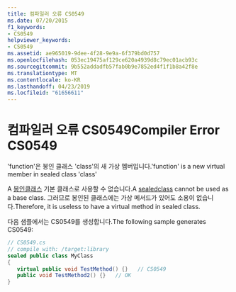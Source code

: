 ```yaml
---
title: 컴파일러 오류 CS0549
ms.date: 07/20/2015
f1_keywords:
- CS0549
helpviewer_keywords:
- CS0549
ms.assetid: ae965019-9dee-4f28-9e9a-6f379bd0d757
ms.openlocfilehash: 053ec19475af129ce620a4939d8c79ec01acb93c
ms.sourcegitcommit: 9b552addadfb57fab0b9e7852ed4f1f1b8a42f8e
ms.translationtype: MT
ms.contentlocale: ko-KR
ms.lasthandoff: 04/23/2019
ms.locfileid: "61656611"
---
```

# <a name="compiler-error-cs0549"></a><span data-ttu-id="287e3-102">컴파일러 오류 CS0549</span><span class="sxs-lookup"><span data-stu-id="287e3-102">Compiler Error CS0549</span></span>
<span data-ttu-id="287e3-103">'function'은 봉인 클래스 'class'의 새 가상 멤버입니다.</span><span class="sxs-lookup"><span data-stu-id="287e3-103">'function' is a new virtual member in sealed class 'class'</span></span>  
  
 <span data-ttu-id="287e3-104">A [봉인](../../csharp/language-reference/keywords/sealed.md)[클래스](../../csharp/language-reference/keywords/class.md) 기본 클래스로 사용할 수 없습니다.</span><span class="sxs-lookup"><span data-stu-id="287e3-104">A [sealed](../../csharp/language-reference/keywords/sealed.md)[class](../../csharp/language-reference/keywords/class.md) cannot be used as a base class.</span></span>  <span data-ttu-id="287e3-105">그러므로 봉인된 클래스에는 가상 메서드가 있어도 소용이 없습니다.</span><span class="sxs-lookup"><span data-stu-id="287e3-105">Therefore, it is useless to have a virtual method in sealed class.</span></span>  
  
 <span data-ttu-id="287e3-106">다음 샘플에서는 CS0549를 생성합니다.</span><span class="sxs-lookup"><span data-stu-id="287e3-106">The following sample generates CS0549:</span></span>  
  
```csharp  
// CS0549.cs  
// compile with: /target:library  
sealed public class MyClass  
{  
   virtual public void TestMethod() {}   // CS0549  
   public void TestMethod2() {}   // OK  
}  
```
